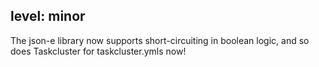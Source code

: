 level: minor
---
The json-e library now supports short-circuiting in boolean logic, and so does Taskcluster for taskcluster.ymls now!

